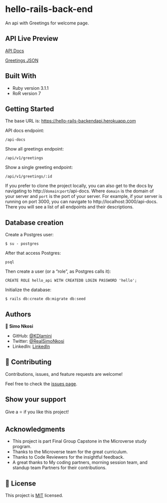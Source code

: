 # hello-rails-back-end

An api with Greetings for welcome page.

## API Live Preview

 [API Docs](https://hello-rails-backendapi.herokuapp.com/api-docs/index.html)

 [Greetings JSON](https://hello-rails-backendapi.herokuapp.com/api/v1/greetings)
## Built With

- Ruby version 3.1.1
- RoR version 7
## Getting Started

The base URL is: https://hello-rails-backendapi.herokuapp.com

API docs endpoint:
```
/api-docs
```

Show all greetings endpoint:
```
/api/v1/greetings
```

Show a single greeting endpoint:
```
/api/v1/greetings/:id
```


If you prefer to clone the project locally, you can also get to the docs by navigating to http://`domain`:`port`/api-docs. Where `domain` is the domain of your server and `port` is the port of your server.
For example, if your server is running on port 3000, you can navigate to http://localhost:3000/api-docs.
There you will see a list of all endpoints and their descriptions.

## Database creation

Create a Postgres user:
```
$ su - postgres
```

After that access Postgres:
```
psql
```

Then create a user (or a “role”, as Postgres calls it):
```
CREATE ROLE hello_api WITH CREATEDB LOGIN PASSWORD 'hello';
```

Initialize the database:
```
$ rails db:create db:migrate db:seed
```

## Authors

👤 **Simo Nkosi**

- GitHub: [@KDlamini](https://github.com/KDlamini)
- Twitter: [@RealSimoNkosi](https://twitter.com/RealSimoNkosi)
- LinkedIn: [LinkedIn](https://www.linkedin.com/in/simo-nkosi-418523180/)

## 🤝 Contributing

Contributions, issues, and feature requests are welcome!

Feel free to check the [issues page](https://github.com/KDlamini/hello-rails-back-end/issues).

## Show your support

Give a ⭐️ if you like this project!

## Acknowledgments

- This project is part Final Group Capstone in the Microverse study program.
- Thanks to the Microverse team for the great curriculum.
- Thanks to Code Reviewers for the insightful feedback.
- A great thanks to My coding partners, morning session team, and standup team Partners for their contributions.

## 📝 License

This project is [MIT](./MIT.md) licensed.
